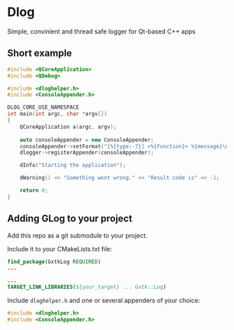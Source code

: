# Dlog

Simple, convinient and thread safe logger for Qt-based C++ apps

## Short example

```cpp
#include <QCoreApplication>
#include <QDebug>

#include <dloghelper.h>
#include <ConsoleAppender.h>

DLOG_CORE_USE_NAMESPACE
int main(int argc, char *argv[])
{
    QCoreApplication a(argc, argv);
    
    auto consoleAppender = new ConsoleAppender;
    consoleAppender->setFormat("[%{type:-7}] <%{Function}> %{message}\n");
    dlogger->registerAppender(consoleAppender);

    dInfo("Starting the application");

    dWarning() << "Something went wrong." << "Result code is" << -1;

    return 0;
}
```

## Adding GLog to your project

Add this repo as a git submodule to your project. 


Include it to your CMakeLists.txt file:
```cmake
find_package(GxtkLog REQUIRED)
...

...
TARGET_LINK_LIBRARIES(${your_target} ... Gxtk::Log)
```

Include `dloghelper.h` and one or several appenders of your choice:
```cpp
#include <dloghelper.h>
#include <ConsoleAppender.h>
```
